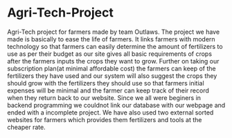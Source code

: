 # Agri-Tech-Project
Agri-Tech project for farmers made by team Outlaws.
The project we have made is basically to ease the life of farmers. It links farmers with modern technology so that farmers can easily determine the amount of fertilizers to use as per their budget as our site gives all basic requirements of crops after the farmers inputs the crops they want to grow.
Further on taking our subscription plan(at minimal affordable cost) the farmers can keep of the fertilizers they have used and our system will also suggest the crops they should grow with the fertilizers they should use so that farmers initial expenses will be minimal and the farmer can keep track of their record when they return back to our website.
Since we all were beginers in backend programming we couldnot link our database with our webpage and ended with a incomplete project.
We have also used two external sorted websites for farmers which provides them fertilizers and tools at the cheaper rate. 
